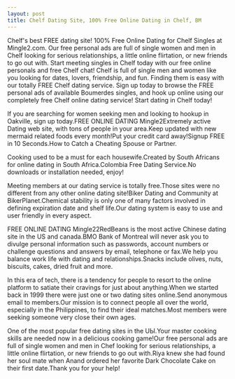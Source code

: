 ```yaml
---
layout: post
title: Chelf Dating Site, 100% Free Online Dating in Chelf, BM
---
```


Chelf's best FREE dating site! 100% Free Online Dating for Chelf Singles at Mingle2.com. Our free personal ads are full of single women and men in Chelf looking for serious relationships, a little online flirtation, or new friends to go out with. Start meeting singles in Chelf today with our free online personals and free Chelf chat! Chelf is full of single men and women like you looking for dates, lovers, friendship, and fun. Finding them is easy with our totally FREE Chelf dating service. Sign up today to browse the FREE personal ads of available Boumerdes singles, and hook up online using our completely free Chelf online dating service! Start dating in Chelf today!


If you are searching for women seeking men and looking to hookup in Oakville, sign up today.FREE ONLINE DATING Mingle2Extremely active Dating web site, with tons of people in your area.Keep updated with new mermaid related foods every month!Put your credit card away!Signup FREE in 10 Seconds.How to Catch a Cheating Spouse or Partner.




Cooking used to be a must for each housewife.Created by South Africans for online dating in South Africa.Colombia Free Dating Service.No downloads or installation needed, enjoy!




Meeting members at our dating service is totally free.Those sites were no different from any other online dating site!Biker Dating and Community at BikerPlanet.Chemical stability is only one of many factors involved in defining expiration date and shelf life.Our dating system is easy to use and user friendly in every aspect.




FREE ONLINE DATING Mingle22RedBeans is the most active Chinese dating site in the US and canada.BMO Bank of Montreal will never ask you to divulge personal information such as passwords, account numbers or challenge questions and answers by email, telephone or fax.We help you balance work life with dating and relationships.Snacks include olives, nuts, biscuits, cakes, dried fruit and more.




In this era of tech, there is a tendency for people to resort to the online platform to satiate their cravings for just about anything.When we started back in 1999 there were just one or two dating sites online.Send anonymous email to members.Our mission is to connect people all over the world, especially in the Philippines, to find their ideal matches.Most members were seeking someone very close their own ages.




One of the most popular free dating sites in the UЫ.Your master cooking skills are needed now in a delicious cooking game!Our free personal ads are full of single women and men in Chef looking for serious relationships, a little online flirtation, or new friends to go out with.Riya knew she had found her soul mate when Anand ordered her favorite Dark Chocolate Cake on their first date.Thank you for your help!




